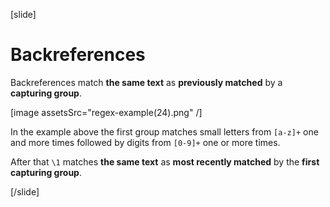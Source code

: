 [slide]
# Backreferences

Backreferences match **the same text** as **previously matched** by a **capturing group**.

[image assetsSrc="regex-example(24).png" /]

In the example above the first group matches small letters from `[a-z]+` one and more times followed by digits from `[0-9]+` one or more times.

After that `\1` matches **the same text** as **most recently matched** by the **first capturing group**.


[/slide]
